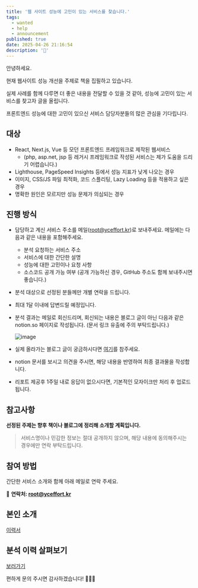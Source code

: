 ```yaml
---
title: '웹 사이트 성능에 고민이 있는 서비스를 찾습니다.'
tags:
  - wanted
  - help
  - announcement
published: true
date: 2025-04-26 21:16:54
description: '🤔'
---
```


안녕하세요.

현재 웹사이트 성능 개선을 주제로 책을 집필하고 있습니다.

실제 사례를 함께 다루면 더 좋은 내용을 전달할 수 있을 것 같아, 성능에 고민이 있는 서비스를 찾고자 글을 올립니다.

프론트엔드 성능에 대한 고민이 있으신 서비스 담당자분들의 많은 관심을 기다립니다.

## 대상

- React, Next.js, Vue 등 모던 프론트엔드 프레임워크로 제작된 웹서비스
  - (php, asp.net, jsp 등 레거시 프레임워크로 작성된 서비스는 제가 도움을 드리기 어렵습니다.)
- Lighthouse, PageSpeed Insights 등에서 성능 지표가 낮게 나오는 경우
- 이미지, CSS/JS 파일 최적화, 코드 스플리팅, Lazy Loading 등을 적용하고 싶은 경우
- 명확한 원인은 모르지만 성능 문제가 의심되는 경우

## 진행 방식

- 담당하고 계신 서비스 주소를 메일(root@yceffort.kr)로 보내주세요. 메일에는 다음과 같은 내용을 포함해주세요.
  - 분석 요청하는 서비스 주소
  - 서비스에 대한 간단한 설명
  - 성능에 대한 고민이나 요청 사항
  - 소스코드 공개 가능 여부 (공개 가능하신 경우, GitHub 주소도 함께 보내주시면 좋습니다.)
- 분석 대상으로 선정된 분들께만 개별 연락을 드립니다.
- 최대 1달 이내에 답변드릴 예정입니다.
- 분석 결과는 메일로 회신드리며, 회신되는 내용은 블로그 글이 아닌 다음과 같은 notion.so 페이지로 작성됩니다. (문서 링크 유출에 주의 부탁드립니다.)

  ![image](/images/web-performance-notion.png)

- 실제 올라가는 블로그 글이 궁금하시다면 [여기](/tags/web-performance-analysis/)를 참주세요.
- notion 문서를 보시고 의견을 주시면, 해당 내용을 반영하여 최종 결과물을 작성합니다.
- 리포트 제공후 1주일 내로 응답이 없으시다면, 기본적인 모자이크만 처리 후 업로드 됩니다.

## 참고사항

**선정된 주제는 향후 책이나 블로그에 정리해 소개할 계획입니다.**

> 서비스명이나 민감한 정보는 절대 공개하지 않으며, 해당 내용에 동의해주시는 경우에만 연락 부탁드립니다.

## 참여 방법

간단한 서비스 소개와 함께 아래 메일로 연락 주세요.

📮 **연락처: root@yceffort.kr**

## 본인 소개

[이력서](https://yceffort.notion.site/9fc4262c01744a63a849cdccdde5c85f)

## 분석 이력 살펴보기

[보러가기](/tags/web-performance-analysis/)

편하게 문의 주시면 감사하겠습니다! 🙇🏻‍♂️
